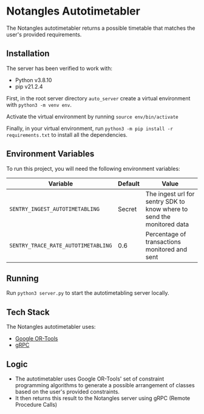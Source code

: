 # Notangles Autotimetabler

The Notangles autotimetabler returns a possible timetable that matches the user's provided requirements.

## Installation

The server has been verified to work with:

- Python v3.8.10
- pip v21.2.4

First, in the root server directory `auto_server` create a virtual environment with `python3 -m venv env`.

Activate the virtual environment by running `source env/bin/activate`

Finally, in your virtual environment, run `python3 -m pip install -r requirements.txt` to install all the dependencies.

## Environment Variables

To run this project, you will need the following environment variables:

| Variable                            | Default | Value                                                                  |
| ----------------------------------- | ------- | ---------------------------------------------------------------------- |
| `SENTRY_INGEST_AUTOTIMETABLING`     | Secret  | The ingest url for sentry SDK to know where to send the monitored data |
| `SENTRY_TRACE_RATE_AUTOTIMETABLING` | 0.6     | Percentage of transactions monitored and sent                          |

## Running

Run `python3 server.py` to start the autotimetabling server locally.

## Tech Stack

The Notangles autotimetabler uses:

- [Google OR-Tools](https://developers.google.com/optimization)
- [gRPC](https://grpc.io/)

## Logic

- The autotimetabler uses Google OR-Tools' set of constraint programming algorithms to generate a possible arrangement of classes based on the user's provided constraints.
- It then returns this result to the Notangles server using gRPC (Remote Procedure Calls)
